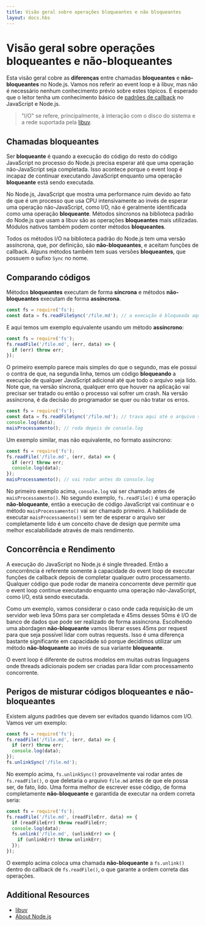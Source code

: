 ```yaml
---
title: Visão geral sobre operações bloqueantes e não bloqueantes
layout: docs.hbs
---
```


<!-- # Overview of Blocking vs Non-Blocking -->
# Visão geral sobre operações bloqueantes e não-bloqueantes

<!-- This overview covers the **difference** between **blocking** and **non-blocking**
calls in Node.js. This overview will refer to the event loop and libuv but no
prior knowledge of those topics is required. Readers are assumed to have a
basic understanding of the JavaScript language and Node.js [callback pattern](/en/knowledge/getting-started/control-flow/what-are-callbacks/).

> "I/O" refers primarily to interaction with the system's disk and
> network supported by [libuv](http://libuv.org/). -->
Esta visão geral cobre as **diferenças** entre chamadas **bloqueantes** e **não-bloqueantes** no Node.js.
Vamos nos referir ao event loop e à libuv, mas não é necessário nenhum conhecimento prévio sobre
estes tópicos. É esperado que o leitor tenha um conhecimento básico de [padrões de callback](/en/knowledge/getting-started/control-flow/what-are-callbacks/) no JavaScript e Node.js.

> "I/O" se refere, principalmente, à interação com o disco do sistema
> e a rede suportada pela [libuv](http://libuv.org).

<!-- ## Blocking -->
## Chamadas bloqueantes

<!-- **Blocking** is when the execution of additional JavaScript in the Node.js
process must wait until a non-JavaScript operation completes. This happens
because the event loop is unable to continue running JavaScript while a
**blocking** operation is occurring. -->
Ser **bloqueante** é quando a execução do código do resto do código JavaScript no processo
do Node.js precisa esperar até que uma operação não-JavaScript seja completada. Isso acontece
porque o event loop é incapaz de continuar executando JavaScript enquanto uma operação
**bloqueante** está sendo executada.

<!-- In Node.js, JavaScript that exhibits poor performance due to being CPU intensive
rather than waiting on a non-JavaScript operation, such as I/O, isn't typically
referred to as **blocking**. Synchronous methods in the Node.js standard library
that use libuv are the most commonly used **blocking** operations. Native
modules may also have **blocking** methods. -->
No Node.js, JavaScript que mostra uma performance ruim devido ao fato de que é um
processo que usa CPU intensivamente ao invés de esperar uma operação não-JavaScript,
como I/O, não é geralmente identificada como uma operação **bloqueante**. Métodos
síncronos na biblioteca padrão do Node.js que usam a libuv são as operações **bloqueantes**
mais utilizadas. Módulos nativos também podem conter métodos **bloqueantes**.

<!-- All of the I/O methods in the Node.js standard library provide asynchronous
versions, which are **non-blocking**, and accept callback functions. Some
methods also have **blocking** counterparts, which have names that end with
`Sync`. -->
Todos os métodos I/O na biblioteca padrão do Node.js tem uma versão assíncrona,
que, por definição, são **não-bloqueantes**, e aceitam funções de callback. Alguns métodos
também tem suas versões **bloqueantes**, que possuem o sufixo `Sync` no nome.

<!-- ## Comparing Code -->
## Comparando códigos

<!-- **Blocking** methods execute **synchronously** and **non-blocking** methods
execute **asynchronously**.

Using the File System module as an example, this is a **synchronous** file read: -->
Métodos **bloqueantes** executam de forma **síncrona** e métodos **não-bloqueantes**
executam de forma **assíncrona**.

```js
const fs = require('fs');
const data = fs.readFileSync('/file.md'); // a execução é bloqueada aqui até o arquivo ser lido
```

<!-- And here is an equivalent **asynchronous** example: -->
E aqui temos um exemplo equivalente usando um método **assíncrono**:

```js
const fs = require('fs');
fs.readFile('/file.md', (err, data) => {
  if (err) throw err;
});
```

<!-- The first example appears simpler than the second but has the disadvantage of
the second line **blocking** the execution of any additional JavaScript until
the entire file is read. Note that in the synchronous version if an error is
thrown it will need to be caught or the process will crash. In the asynchronous
version, it is up to the author to decide whether an error should throw as
shown.

Let's expand our example a little bit: -->
O primeiro exemplo parece mais simples do que o segundo, mas ele possui o contra
de que, na segunda linha, temos um código **bloqueando** a execução de qualquer
JavaScript adicional até que todo o arquivo seja lido. Note que, na versão síncrona,
qualquer erro que houver na aplicação vai precisar ser tratado ou então o processo
vai sofrer um crash. Na versão assíncrona, é da decisão do programador se quer ou
não tratar os erros.

```js
const fs = require('fs');
const data = fs.readFileSync('/file.md'); // trava aqui até o arquivo ser lido
console.log(data);
maisProcessamento(); // roda depois de console.log
```

<!-- And here is a similar, but not equivalent asynchronous example: -->
Um exemplo similar, mas não equivalente, no formato assíncrono:

```js
const fs = require('fs');
fs.readFile('/file.md', (err, data) => {
  if (err) throw err;
  console.log(data);
});
maisProcessamento(); // vai rodar antes do console.log
```

<!-- In the first example above, `console.log` will be called before `moreWork()`. In
the second example `fs.readFile()` is **non-blocking** so JavaScript execution
can continue and `moreWork()` will be called first. The ability to run
`moreWork()` without waiting for the file read to complete is a key design
choice that allows for higher throughput. -->
No primeiro exemplo acima, `console.log` vai ser chamado antes de `maisProcessamento()`.
No segundo exemplo, `fs.readFile()` é uma operação **não-bloqueante**, então a execução
de código JavaScript vai continuar e o método `maisProcessamento()` vai ser chamado
primeiro. A habilidade de executar `maisProcessamento()` sem ter de esperar o arquivo
ser completamente lido é um conceito chave de design que permite uma melhor escalabilidade
através de mais rendimento.

## Concorrência e Rendimento

<!-- JavaScript execution in Node.js is single threaded, so concurrency refers to the
event loop's capacity to execute JavaScript callback functions after completing
other work. Any code that is expected to run in a concurrent manner must allow
the event loop to continue running as non-JavaScript operations, like I/O, are
occurring. -->
A execução do JavaScript no Node.js é single threaded. Então a concorrência é
referente somente à capacidade do event loop de executar funções de callback
depois de completar qualquer outro processamento. Qualquer código que pode
rodar de maneira concorrente deve permitir que o event loop continue executando
enquanto uma operação não-JavaScript, como I/O, está sendo executada.

<!-- As an example, let's consider a case where each request to a web server takes
50ms to complete and 45ms of that 50ms is database I/O that can be done
asynchronously. Choosing **non-blocking** asynchronous operations frees up that
45ms per request to handle other requests. This is a significant difference in
capacity just by choosing to use **non-blocking** methods instead of
**blocking** methods. -->
Como um exemplo, vamos considerar o caso onde cada requisição de um servidor web
leva 50ms para ser completada e 45ms desses 50ms é I/O de banco de dados que pode
ser realizado de forma assíncrona. Escolhendo uma abordagen **não-bloqueante**
vamos liberar esses 45ms por request para que seja possível lidar com outras
requests. Isso é uma diferença bastante significante em capacidade só porque
decidimos utilizar um método **não-bloqueante** ao invés de sua variante
**bloqueante**.

<!-- The event loop is different than models in many other languages where additional
threads may be created to handle concurrent work. -->
O event loop é diferente de outros modelos em muitas outras linguagens onde threads
adicionais podem ser criadas para lidar com processamento concorrente.

## Perigos de misturar códigos bloqueantes e não-bloqueantes

<!-- There are some patterns that should be avoided when dealing with I/O. Let's look
at an example: -->
Existem alguns padrões que devem ser evitados quando lidamos com I/O. Vamos ver um
exemplo:

```js
const fs = require('fs');
fs.readFile('/file.md', (err, data) => {
  if (err) throw err;
  console.log(data);
});
fs.unlinkSync('/file.md');
```

<!-- In the above example, `fs.unlinkSync()` is likely to be run before
`fs.readFile()`, which would delete `file.md` before it is actually read. A
better way to write this, which is completely **non-blocking** and guaranteed to
execute in the correct order is: -->
No exemplo acima, `fs.unlinkSync()` provavelmente vai rodar antes de `fs.readFile()`,
o que deletaria o arquivo `file.md` antes de que ele possa ser, de fato, lido. Uma forma
melhor de escrever esse código, de forma completamente **não-bloqueante** e garantida de
executar na ordem correta seria:

```js
const fs = require('fs');
fs.readFile('/file.md', (readFileErr, data) => {
  if (readFileErr) throw readFileErr;
  console.log(data);
  fs.unlink('/file.md', (unlinkErr) => {
    if (unlinkErr) throw unlinkErr;
  });
});
```

<!-- The above places a **non-blocking** call to `fs.unlink()` within the callback of
`fs.readFile()` which guarantees the correct order of operations. -->
O exemplo acima coloca uma chamada **não-bloqueante** a `fs.unlink()` dentro do callback
de `fs.readFile()`, o que garante a ordem correta das operações.

## Additional Resources

* [libuv](http://libuv.org/)
* [About Node.js](/en/about/)
